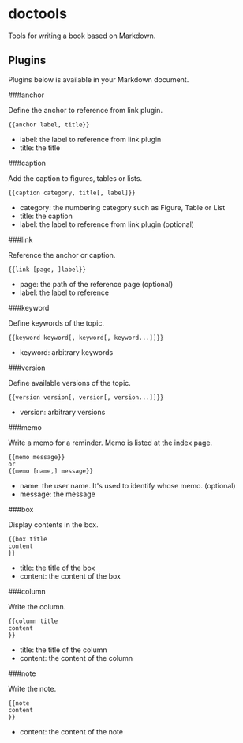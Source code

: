 doctools
========

Tools for writing a book based on Markdown.

Plugins
--------

Plugins below is available in your Markdown document.

###anchor

Define the anchor to reference from link plugin.

```
{{anchor label, title}}
```

- label: the label to reference from link plugin
- title: the title

###caption

Add the caption to figures, tables or lists.

```
{{caption category, title[, label]}}
```

- category: the numbering category such as Figure, Table or List
- title: the caption
- label: the label to reference from link plugin (optional)

###link

Reference the anchor or caption.

```
{{link [page, ]label}}
```

- page: the path of the reference page (optional)
- label: the label to reference

###keyword

Define keywords of the topic.

```
{{keyword keyword[, keyword[, keyword...]]}}
```

- keyword: arbitrary keywords

###version

Define available versions of the topic.

```
{{version version[, version[, version...]]}}
```

- version: arbitrary versions

###memo

Write a memo for a reminder. Memo is listed at the index page.

```
{{memo message}}
or
{{memo [name,] message}}
```

- name: the user name. It's used to identify whose memo. (optional)
- message: the message

###box

Display contents in the box.

```
{{box title
content
}}
```

- title: the title of the box
- content: the content of the box

###column

Write the column.

```
{{column title
content
}}
```

- title: the title of the column
- content: the content of the column

###note

Write the note.

```
{{note
content
}}
```

- content: the content of the note
